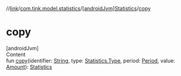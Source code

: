 //[link](../../index.md)/[com.tink.model.statistics](../index.md)/[[androidJvm]Statistics](index.md)/[copy](copy.md)



# copy  
[androidJvm]  
Content  
fun [copy](copy.md)(identifier: [String](https://kotlinlang.org/api/latest/jvm/stdlib/kotlin/-string/index.html), type: [Statistics.Type](-type/index.md), period: [Period](../../com.tink.model.time/[android-jvm]-period/index.md), value: [Amount](../../com.tink.model.misc/[android-jvm]-amount/index.md)): [Statistics](index.md)  



